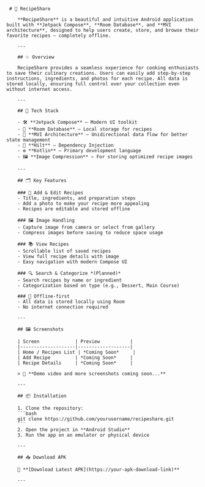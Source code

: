     # 🍲 RecipeShare

        **RecipeShare** is a beautiful and intuitive Android application built with **Jetpack Compose**, **Room Database**, and **MVI architecture**, designed to help users create, store, and browse their favorite recipes — completely offline.

        ---

        ## ✨ Overview

        RecipeShare provides a seamless experience for cooking enthusiasts to save their culinary creations. Users can easily add step-by-step instructions, ingredients, and photos for each recipe. All data is stored locally, ensuring full control over your collection even without internet access.

        ---

        ## 🚀 Tech Stack

        - 🛠️ **Jetpack Compose** – Modern UI toolkit  
        - 💾 **Room Database** – Local storage for recipes  
        - 🧠 **MVI Architecture** – Unidirectional data flow for better state management  
        - 💉 **Hilt** – Dependency Injection  
        - ⚙️ **Kotlin** – Primary development language  
        - 🖼️ **Image Compression** – For storing optimized recipe images  

        ---

        ## 🗂️ Key Features

        ### 📝 Add & Edit Recipes
        - Title, ingredients, and preparation steps  
        - Add a photo to make your recipe more appealing  
        - Recipes are editable and stored offline  

        ### 🖼️ Image Handling
        - Capture image from camera or select from gallery  
        - Compress images before saving to reduce space usage  

        ### 📚 View Recipes
        - Scrollable list of saved recipes  
        - View full recipe details with image  
        - Easy navigation with modern Compose UI  

        ### 🔍 Search & Categorize *(Planned)*
        - Search recipes by name or ingredient  
        - Categorization based on type (e.g., Dessert, Main Course)  

        ### 💾 Offline-first
        - All data is stored locally using Room  
        - No internet connection required  

        ---

        ## 🖼️ Screenshots

        | Screen             | Preview           |
        |--------------------|-------------------|
        | Home / Recipes List | *Coming Soon*     |
        | Add Recipe         | *Coming Soon*     |
        | Recipe Details     | *Coming Soon*     |

        > 🧪 **Demo video and more screenshots coming soon...**

        ---

        ## 📦 Installation

        1. Clone the repository:
        ```bash
        git clone https://github.com/yourusername/recipeshare.git
        ```
        2. Open the project in **Android Studio**  
        3. Run the app on an emulator or physical device  

        ---

        ## 📥 Download APK

        📲 **[Download Latest APK](https://your-apk-download-link)**

        ---
